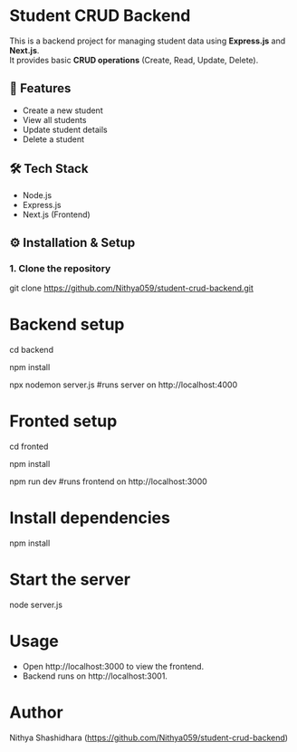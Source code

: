# Student CRUD Backend

This is a backend project for managing student data using **Express.js** and **Next.js**.  
It provides basic **CRUD operations** (Create, Read, Update, Delete).



## 🚀 Features
- Create a new student
- View all students
- Update student details
- Delete a student



## 🛠️ Tech Stack
- Node.js
- Express.js
- Next.js (Frontend)



## ⚙️ Installation & Setup

### 1. Clone the repository

git clone https://github.com/Nithya059/student-crud-backend.git

# Backend setup
cd backend

npm install

npx nodemon server.js #runs server on http://localhost:4000

# Fronted setup
cd fronted 

npm install

npm run dev #runs frontend on http://localhost:3000

# Install dependencies
npm install

# Start the server
node server.js

# Usage
- Open http://localhost:3000 to view the frontend.
- Backend runs on http://localhost:3001.
# Author
Nithya Shashidhara (https://github.com/Nithya059/student-crud-backend)
